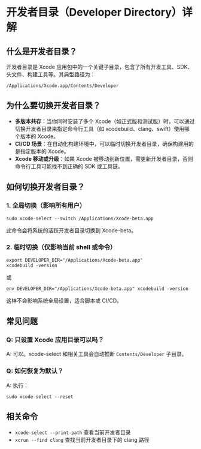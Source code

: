 # 开发者目录（Developer Directory）详解

## 什么是开发者目录？

开发者目录是 Xcode 应用包中的一个关键子目录，包含了所有开发工具、SDK、头文件、构建工具等。其典型路径为：

```
/Applications/Xcode.app/Contents/Developer
```

## 为什么要切换开发者目录？

- **多版本共存**：当你同时安装了多个 Xcode（如正式版和测试版）时，可以通过切换开发者目录来指定命令行工具（如 xcodebuild、clang、swift）使用哪个版本的 Xcode。
- **CI/CD 场景**：在自动化构建环境中，可以临时切换开发者目录，确保构建用的是指定版本的 Xcode。
- **Xcode 移动或升级**：如果 Xcode 被移动到新位置，需更新开发者目录，否则命令行工具可能找不到正确的 SDK 或工具链。

## 如何切换开发者目录？

### 1. 全局切换（影响所有用户）

```shell
sudo xcode-select --switch /Applications/Xcode-beta.app
```

此命令会将系统的活跃开发者目录切换到 Xcode-beta。

### 2. 临时切换（仅影响当前 shell 或命令）

```shell
export DEVELOPER_DIR="/Applications/Xcode-beta.app"
xcodebuild -version
```
或
```shell
env DEVELOPER_DIR="/Applications/Xcode-beta.app" xcodebuild -version
```

这样不会影响系统全局设置，适合脚本或 CI/CD。

## 常见问题

### Q: 只设置 Xcode 应用目录可以吗？
A: 可以。xcode-select 和相关工具会自动推断 `Contents/Developer` 子目录。

### Q: 如何恢复为默认？
A: 执行：
```shell
sudo xcode-select --reset
```

## 相关命令
- `xcode-select --print-path` 查看当前开发者目录
- `xcrun --find clang` 查找当前开发者目录下的 clang 路径 
